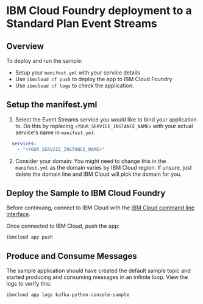 # IBM Cloud Foundry deployment to a Standard Plan Event Streams

## Overview

To deploy and run the sample:
* Setup your `manifest.yml` with your service details
* Use `ibmcloud cf push` to deploy the app to IBM Cloud Foundry
* Use `ibmcloud cf logs` to check the application.

## Setup the manifest.yml

1. Select the Event Streams service you would like to bind your application to. Do this by replacing `<YOUR_SERVICE_INSTANCE_NAME>` with your actual service's name in `manifest.yml`:
```yaml
  services:
    - "<YOUR_SERVICE_INSTANCE_NAME>"
```
2. Consider your domain: You might need to change this in the `manifest.yml` as the domain varies by IBM Cloud region. If unsure, just delete the domain line and IBM Cloud will pick the domain for you.


## Deploy the Sample to IBM Cloud Foundry
Before continuing, connect to IBM Cloud with the [IBM Cloud command line interface](https://console.bluemix.net/docs/cli/reference/bluemix_cli/get_started.html#getting-started).

Once connected to IBM Cloud, push the app:
```shell
ibmcloud app push
```

## Produce and Consume Messages
The sample application should have created the default sample topic and started producing and consuming messages in an infinite loop. View the logs to verify this:
```shell
ibmcloud app logs kafka-python-console-sample
```